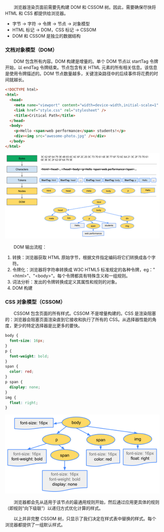 &emsp;&emsp;浏览器渲染页面前需要先构建 DOM 和 CSSOM 树。因此，需要确保尽快将 HTML 和 CSS 都提供给浏览器。

- 字节 → 字符 → 令牌 → 节点 → 对象模型
- HTML 标记 → DOM，CSS 标记 → CSSOM
- DOM 和 CSSOM 是独立的数据结构

### 文档对象模型（DOM）

&emsp;&emsp;DOM 包含所有内容。DOM 构建是增量的。单个 DOM 节点以 startTag 令牌开始，以 endTag 令牌结束。节点包含有关 HTML 元素的所有相关信息。该信息是使用令牌描述的。DOM 节点数量越多，关键渲染路径中的后续事件将花费的时间就越长。

```html
<!DOCTYPE html>
<html>
  <head>
    <meta name="viewport" content="width=device-width,initial-scale=1" />
    <link href="style.css" rel="stylesheet" />
    <title>Critical Path</title>
  </head>
  <body>
    <p>Hello <span>web performance</span> students!</p>
    <div><img src="awesome-photo.jpg" /></div>
  </body>
</html>
```

![critical-rendering-path-1](./img/critical-rendering-path-1.png)

&emsp;&emsp;DOM 输出流程：

1. 转换：浏览器获取 HTML 原始字节，根据文件指定编码将它们转换成各个字符。
2. 令牌化：浏览器将字符串转换成 W3C HTML5 标准规定的各种令牌，eg："\<html>"、"\<body>"。每个令牌都具有特殊含义和一组规则。
3. 词法分析：发出的令牌转换成定义其属性和规则的对象。
4. DOM 构建

### CSS 对象模型（CSSOM）

&emsp;&emsp;CSSOM 包含页面的所有样式。CSSOM 不是增量构建的。CSS 是渲染阻塞的：浏览器会阻塞页面渲染直到它接收和执行了所有的 CSS。从选择器性能的角度，更少的特定选择器是比更多的要快。

```css
body {
  font-size: 16px;
}
p {
  font-weight: bold;
}
span {
  color: red;
}
p span {
  display: none;
}
img {
  float: right;
}
```

![cssom-tree](./img/cssom-tree.png)

&emsp;&emsp;浏览器都会先从适用于该节点的最通用规则开始，然后通过应用更具体的规则（即规则“向下级联”）以递归方式优化计算的样式。

&emsp;&emsp;以上并非完整 CSSOM 树，只显示了我们决定在样式表中替换的样式。每个浏览器都提供了一组默认样式。
